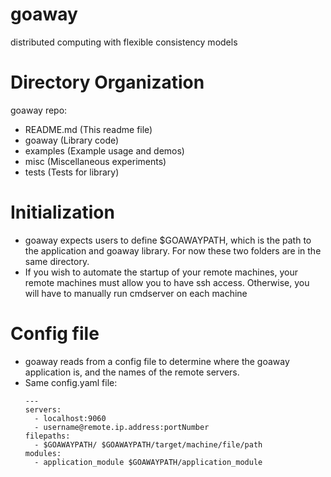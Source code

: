 # goaway
distributed computing with flexible consistency models

# Directory Organization
goaway repo:
- README.md (This readme file)
- goaway (Library code)
- examples (Example usage and demos)
- misc (Miscellaneous experiments)
- tests (Tests for library)
# Initialization
 - goaway expects users to define $GOAWAYPATH, which is the path to the application and goaway library. For now these two folders are in the same directory.
 - If you wish to automate the startup of your remote machines, your remote machines must allow you to have ssh access. Otherwise, you will have to manually run
   cmdserver on each machine
# Config file
 - goaway reads from a config file to determine where the goaway application is, and the names of the remote servers.
 - Same config.yaml file:
   ```
   ---
   servers: 
     - localhost:9060
     - username@remote.ip.address:portNumber
   filepaths:
     - $GOAWAYPATH/ $GOAWAYPATH/target/machine/file/path
   modules:
     - application_module $GOAWAYPATH/application_module
   ```

